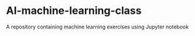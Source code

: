 # AI-machine-learning-class
A repository containing machine learning exercises using Jupyter notebook
